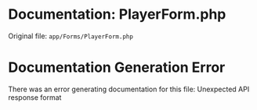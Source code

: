 # Documentation: PlayerForm.php

Original file: `app/Forms/PlayerForm.php`

# Documentation Generation Error

There was an error generating documentation for this file: Unexpected API response format